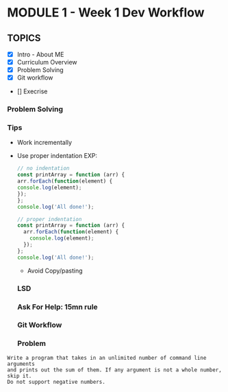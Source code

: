 # MODULE 1 - Week 1 Dev Workflow

## TOPICS
- [x] Intro - About ME
- [x] Curriculum Overview
- [x] Problem Solving
- [x] Git workflow
- [] Execrise

### Problem Solving

### Tips
* Work incrementally

* Use proper indentation
EXP: 
  ```js
  // no indentation
  const printArray = function (arr) {
  arr.forEach(function(element) {
  console.log(element);
  });
  };
  console.log('All done!');

  // proper indentation
  const printArray = function (arr) {
    arr.forEach(function(element) {
      console.log(element);
    });
  };
  console.log('All done!');
  ```

  * Avoid Copy/pasting

  ### LSD

  ### Ask For Help: 15mn rule

  ### Git Workflow

  ### Problem
```
Write a program that takes in an unlimited number of command line arguments
and prints out the sum of them. If any argument is not a whole number, skip it.
Do not support negative numbers.
```